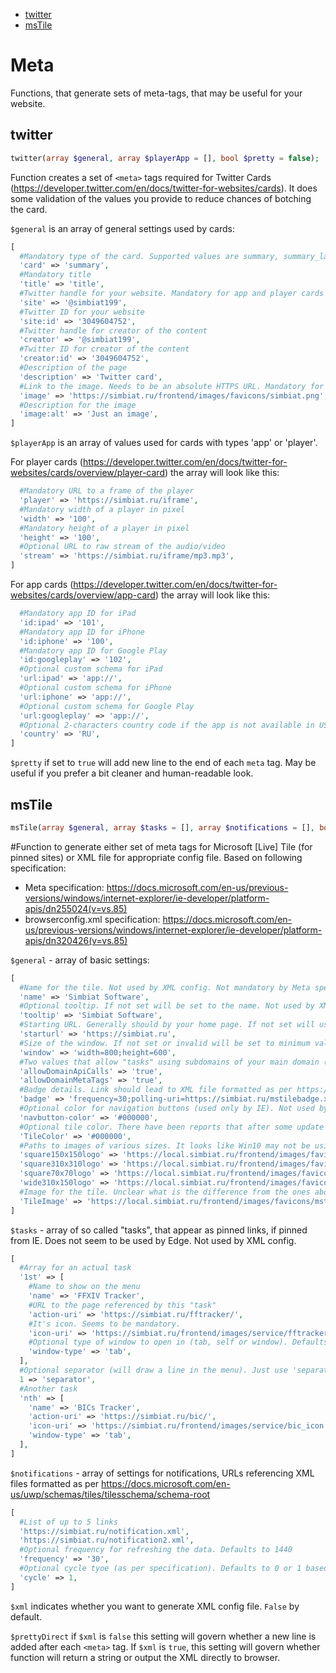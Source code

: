 - [twitter](#twitter)
- [msTile](#mstile)

# Meta
Functions, that generate sets of meta-tags, that may be useful for your website.

## twitter
```php
twitter(array $general, array $playerApp = [], bool $pretty = false);
```
Function creates a set of `<meta>` tags required for Twitter Cards (https://developer.twitter.com/en/docs/twitter-for-websites/cards). It does some validation of the values you provide to reduce chances of botching the card.

`$general` is an array of general settings used by cards:
```php
[
  #Mandatory type of the card. Supported values are summary, summary_large_image, app, player
  'card' => 'summary',
  #Mandatory title
  'title' => 'title',
  #Twitter handle for your website. Mandatory for app and player cards
  'site' => '@simbiat199',
  #Twitter ID for your website
  'site:id' => '3049604752',
  #Twitter handle for creator of the content
  'creator' => '@simbiat199',
  #Twitter ID for creator of the content
  'creator:id' => '3049604752',
  #Description of the page
  'description' => 'Twitter card',
  #Link to the image. Needs to be an absolute HTTPS URL. Mandatory for player cards
  'image' => 'https://simbiat.ru/frontend/images/favicons/simbiat.png',
  #Description for the image
  'image:alt' => 'Just an image',
]
```
`$playerApp` is an array of values used for cards with types 'app' or 'player'.

For player cards (https://developer.twitter.com/en/docs/twitter-for-websites/cards/overview/player-card) the array will look like this:
```php
  #Mandatory URL to a frame of the player
  'player' => 'https://simbiat.ru/iframe',
  #Mandatory width of a player in pixel
  'width' => '100',
  #Mandatory height of a player in pixel
  'height' => '100',
  #Optional URL to raw stream of the audio/video
  'stream' => 'https://simbiat.ru/iframe/mp3.mp3',
]
```
For app cards (https://developer.twitter.com/en/docs/twitter-for-websites/cards/overview/app-card) the array will look like this:
```php
  #Mandatory app ID for iPad
  'id:ipad' => '101',
  #Mandatory app ID for iPhone
  'id:iphone' => '100',
  #Mandatory app ID for Google Play
  'id:googleplay' => '102',
  #Optional custom schema for iPad
  'url:ipad' => 'app://',
  #Optional custom schema for iPhone
  'url:iphone' => 'app://',
  #Optional custom schema for Google Play
  'url:googleplay' => 'app://',
  #Optional 2-characters country code if the app is not available in US (for Apple products)
  'country' => 'RU',
]
```
`$pretty` if set to `true` will add new line to the end of each `meta` tag. May be useful if you prefer a bit cleaner and human-readable look.

## msTile
```php
msTile(array $general, array $tasks = [], array $notifications = [], bool $xml = false, bool $prettyDirect = true);
```
#Function to generate either set of meta tags for Microsoft [Live] Tile (for pinned sites) or XML file for appropriate config file. Based on following specification:
- Meta specification: https://docs.microsoft.com/en-us/previous-versions/windows/internet-explorer/ie-developer/platform-apis/dn255024(v=vs.85)
- browserconfig.xml specification: https://docs.microsoft.com/en-us/previous-versions/windows/internet-explorer/ie-developer/platform-apis/dn320426(v=vs.85)

`$general` - array of basic settings:
```php
[
  #Name for the tile. Not used by XML config. Not mandatory by Meta specification, but mandatory in this function to provide you with proper control (other wise tile takes tile of current page)
  'name' => 'Simbiat Software',
  #Optional tooltip. If not set will be set to the name. Not used by XML config.
  'tooltip' => 'Simbiat Software',
  #Starting URL. Generally should by your home page. If not set will use values of the address the value is being requested from. Not used by XML config.
  'starturl' => 'https://simbiat.ru',
  #Size of the window. If not set or invalid will be set to minimum values of 800x600. Not used by XML config.
  'window' => 'width=800;height=600',
  #Two values that allow "tasks" using subdomains of your main domain (starturl). Unclear what the difference is. Defaults to true. Not used by XML config.
  'allowDomainApiCalls' => 'true',
  'allowDomainMetaTags' => 'true',
  #Badge details. Link should lead to XML file formatted as per https://docs.microsoft.com/en-us/uwp/schemas/tiles/badgeschema/schema-root
  'badge' => 'frequency=30;polling-uri=https://simbiat.ru/mstilebadge.xml',
  #Optional color for navigation buttons (used only by IE). Not used by XML config.
  'navbutton-color' => '#000000',
  #Optional tile color. There have been reports that after some update Win10 disregards it.
  'TileColor' => '#000000',
  #Paths to images of various sizes. It looks like Win10 may not be using them, instead relying on other icons referenced in you your code (`<link>` elements, `webmanifest` file) or there may be some condition to utilize them.
  'square150x150logo' => 'https://local.simbiat.ru/frontend/images/favicons/mstile-150x150.png',
  'square310x310logo' => 'https://local.simbiat.ru/frontend/images/favicons/mstile-310x310.png',
  'square70x70logo' => 'https://local.simbiat.ru/frontend/images/favicons/mstile-70x70.png',
  'wide310x150logo' => 'https://local.simbiat.ru/frontend/images/favicons/mstile-310x150.png',
  #Image for the tile. Unclear what is the difference from the ones above, especially, since specification states, that 150x150 is recommended. Yet somewhere long ago I had encountered a different recommendation for this image: 144x144.
  'TileImage' => 'https://local.simbiat.ru/frontend/images/favicons/mstile-144x144.png',
]
```
`$tasks` - array of so called "tasks", that appear as pinned links, if pinned from IE. Does not seem to be used by Edge. Not used by XML config.
```php
[
  #Array for an actual task
  '1st' => [
    #Name to show on the menu
    'name' => 'FFXIV Tracker',
    #URL to the page referenced by this "task"
    'action-uri' => 'https://simbiat.ru/fftracker/',
    #It's icon. Seems to be mandatory.
    'icon-uri' => 'https://simbiat.ru/frontend/images/service/fftracker_icon.png',
    #Optional type of window to open in (tab, self or window). Defaults to tab.
    'window-type' => 'tab',
  ],
  #Optional separator (will draw a line in the menu). Just use 'separator' string.
  1 => 'separator',
  #Another task
  'nth' => [
    'name' => 'BICs Tracker',
    'action-uri' => 'https://simbiat.ru/bic/',
    'icon-uri' => 'https://simbiat.ru/frontend/images/service/bic_icon.png',
    'window-type' => 'tab',
  ],
]
```
`$notifications` - array of settings for notifications, URLs referencing XML files formatted as per https://docs.microsoft.com/en-us/uwp/schemas/tiles/tilesschema/schema-root
```php
[
  #List of up to 5 links
  'https://simbiat.ru/notification.xml',
  'https://simbiat.ru/notification2.xml',
  #Optional frequency for refreshing the data. Defaults to 1440
  'frequency' => '30',
  #Optional cycle tyoe (as per specification). Defaults to 0 or 1 based on number of links
  'cycle' => 1,
]
```
`$xml` indicates whether you want to generate XML config file. `False` by default.

`$prettyDirect` if `$xml` is `false` this setting will govern whether a new line is added after each `<meta>` tag. If `$xml` is `true`, this setting will govern whether function will return a string or output the XML directly to browser.